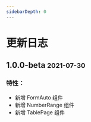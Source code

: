 ```yaml
---
sidebarDepth: 0
---
```


# 更新日志

## 1.0.0-beta <small>2021-07-30</small>
### 特性：
- 新增 FormAuto 组件
- 新增 NumberRange 组件
- 新增 TablePage 组件